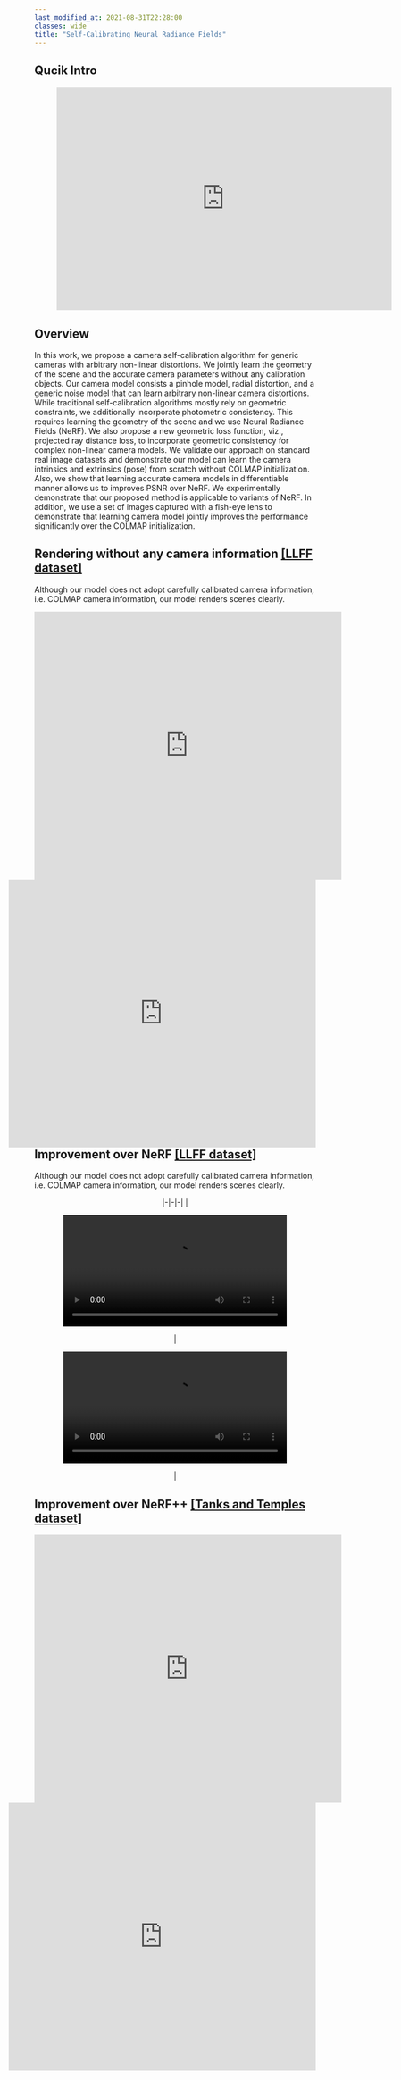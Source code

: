 ```yaml
---
last_modified_at: 2021-08-31T22:28:00
classes: wide
title: "Self-Calibrating Neural Radiance Fields"
---
```



## Qucik Intro

<center>
<figure class="video_container">
  <iframe src="https://www.youtube.com/embed/_4u7p-cKnw0" frameborder="0" allowfullscreen="true" width="600" height="400"> </iframe>
</figure>
</center>

## Overview

In this work, we propose a camera self-calibration algorithm for generic cameras with arbitrary non-linear distortions. We jointly learn the geometry of the scene and the accurate camera parameters without any calibration objects. Our camera model consists a pinhole model, radial distortion, and a generic noise model that can learn arbitrary non-linear camera distortions. While traditional self-calibration algorithms mostly rely on geometric constraints, we additionally incorporate photometric consistency. This requires learning the geometry of the scene and we use Neural Radiance Fields (NeRF). We also propose a new geometric loss function, viz., projected ray distance loss, to incorporate geometric consistency for complex non-linear camera models. We validate our approach on standard real image datasets and demonstrate our model can learn the camera intrinsics and extrinsics (pose) from scratch without COLMAP initialization. Also, we show that learning accurate camera models in differentiable manner allows us to improves PSNR over NeRF. We experimentally demonstrate that our proposed method is applicable to variants of NeRF. In addition, we use a set of images captured with a fish-eye lens to demonstrate that learning camera model jointly improves the performance significantly over the COLMAP initialization.

## Rendering without any camera information [[LLFF dataset]](https://github.com/Fyusion/LLFF)

Although our model does not adopt carefully calibrated camera information, i.e. COLMAP camera information, our model renders scenes clearly. 




<div style="float:left;">
    <div align="center">
        <iframe src="https://drive.google.com/file/d/1ml_3ucdnlRflkSBUSThjVTmgsJ7M6WNV/preview?start=1&loop=1" width="550" height="480" allow="autoplay" frameborder="0" allowfullscreen></iframe>
    </div>
</div>
<div style="float:right;">
    <div align="center">
        <iframe src="https://drive.google.com/file/d/1C6sP92idfi6Uzg7MWsuPPdQ54wQ3w4C3/preview?start=1&loop=1" width="550" height="480" allow="autoplay" frameborder="0" allowfullscreen></iframe>
    </div>
</div>


## Improvement over NeRF [[LLFF dataset]](https://github.com/Fyusion/LLFF)

Although our model does not adopt carefully calibrated camera information, i.e. COLMAP camera information, our model renders scenes clearly. 

<center>
|-|-|-|
| <figure class="video_container"><video autoplay="" loop="" controls width="400"><source src="/assets/videos/fern.mp4" type="video/mp4"></video></figure> | <figure class="video_container"><video autoplay="" loop="" controls width="400"><source src="/assets/videos/flower.mp4" type="video/mp4"></video></figure>  | 
</center>

## Improvement over NeRF++ [[Tanks and Temples dataset]](https://www.tanksandtemples.org/)

<div style="float:left;">
    <div align="center">
        <iframe src="https://drive.google.com/file/d/1lYTuBAJYITvVkLBMoRXIBWTNeWIT7Hi4/preview?start=1&loop=1" width="550" height="480" allow="autoplay" frameborder="0" allowfullscreen></iframe>
    </div>
</div>
<div style="float:right;">
    <div align="center">
        <iframe src="https://drive.google.com/file/d/1J_mDD-EMHSdAvxLFlA2l4dVL-5WKvuiO/preview?start=1&loop=1" width="550" height="480" allow="autoplay" frameborder="0" allowfullscreen></iframe>
    </div>
</div>